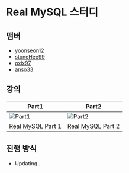 # Real MySQL 스터디

## 맴버
- [yoonseon12](https://github.com/yoonseon12)
- [stoneHee99](https://github.com/stoneHee99)
- [oxix97](https://github.com/oxix97)
- [anso33](https://github.com/anso33)


## 강의

| Part1 | Part2 |
|---|---|
| ![Part1](https://github.com/user-attachments/assets/8a42ebed-56f1-485b-907a-45445ca42e83) | ![Part2](https://github.com/user-attachments/assets/ca86601a-6cd8-482f-b739-8b563cc4b672) |
| <div align="center">[Real MySQL Part 1](https://www.inflearn.com/course/real-mysql-part-1)</div> | <div align="center">[Real MySQL Part 2](https://www.inflearn.com/course/real-mysql-part-2)</div> |


## 진행 방식
- Updating...
